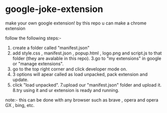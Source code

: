 # google-joke-extension
make your own google extension!
by this repo u can make a chrome extension


follow the following steps:-
1. create a folder called "manifest.json"
2. add style.css , manifest.json , popup.html , logo.png and script.js to that folder (they are avalable in this repo).
3.go to "my extensions" in google or "manage extensions".
4. go to the top right corner and click developer mode on.
5. 3 options will apear called as load unpacked, pack extension and update.
6. click "load unpacked".
7.upload our "manifest.json" folder and upload it.
8.try using it and ur extension is ready and running.

 
note:- this can be done with any browser such as brave , opera and opera GX , bing, etc.
